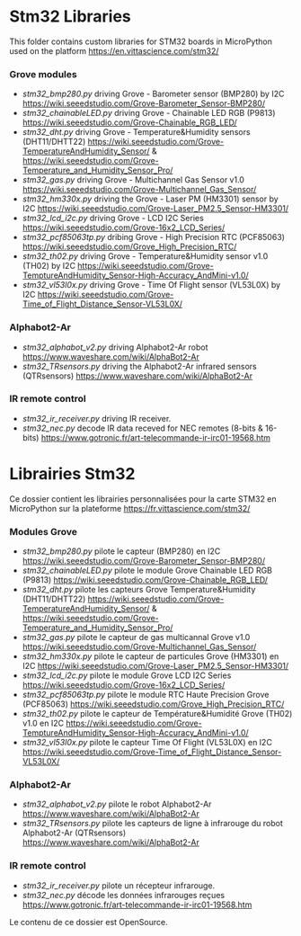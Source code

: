 # Stm32 Libraries
This folder contains custom libraries for STM32 boards in MicroPython used on the platform https://en.vittascience.com/stm32/

### Grove modules

* _stm32_bmp280.py_ driving Grove - Barometer sensor (BMP280) by I2C https://wiki.seeedstudio.com/Grove-Barometer_Sensor-BMP280/
* _stm32_chainableLED.py_ driving Grove - Chainable LED RGB (P9813) https://wiki.seeedstudio.com/Grove-Chainable_RGB_LED/
* _stm32_dht.py_ driving Grove - Temperature&Humidity sensors (DHT11/DHTT22) https://wiki.seeedstudio.com/Grove-TemperatureAndHumidity_Sensor/ & https://wiki.seeedstudio.com/Grove-Temperature_and_Humidity_Sensor_Pro/
* _stm32_gas.py_ driving Grove - Multichannel Gas Sensor v1.0 https://wiki.seeedstudio.com/Grove-Multichannel_Gas_Sensor/
* _stm32_hm330x.py_ driving the Grove - Laser PM (HM3301) sensor by I2C https://wiki.seeedstudio.com/Grove-Laser_PM2.5_Sensor-HM3301/
* _stm32_lcd_i2c.py_ driving Grove - LCD I2C Series https://wiki.seeedstudio.com/Grove-16x2_LCD_Series/
* _stm32_pcf85063tp.py_ dribing Grove - High Precision RTC (PCF85063) https://wiki.seeedstudio.com/Grove_High_Precision_RTC/
* _stm32_th02.py_ driving Grove - Temperature&Humidity sensor v1.0 (TH02) by I2C https://wiki.seeedstudio.com/Grove-TemptureAndHumidity_Sensor-High-Accuracy_AndMini-v1.0/
* _stm32_vl53l0x.py_ driving Grove - Time Of Flight sensor (VL53L0X) by I2C https://wiki.seeedstudio.com/Grove-Time_of_Flight_Distance_Sensor-VL53L0X/

### Alphabot2-Ar

* _stm32_alphabot_v2.py_ driving Alphabot2-Ar robot https://www.waveshare.com/wiki/AlphaBot2-Ar
* _stm32_TRsensors.py_ driving the Alphabot2-Ar infrared sensors (QTRsensors) https://www.waveshare.com/wiki/AlphaBot2-Ar

### IR remote control

* _stm32_ir_receiver.py_ driving IR receiver.
* _stm32_nec.py_ decode IR data receved for NEC remotes (8-bits & 16-bits) https://www.gotronic.fr/art-telecommande-ir-irc01-19568.htm

# Librairies Stm32
Ce dossier contient les librairies personnalisées pour la carte STM32 en MicroPython sur la plateforme https://fr.vittascience.com/stm32/

### Modules Grove

* _stm32_bmp280.py_ pilote le capteur (BMP280) en I2C https://wiki.seeedstudio.com/Grove-Barometer_Sensor-BMP280/
* _stm32_chainableLED.py_ pilote le module Grove Chainable LED RGB (P9813) https://wiki.seeedstudio.com/Grove-Chainable_RGB_LED/
* _stm32_dht.py_ pilote les capteurs Grove Temperature&Humidity (DHT11/DHTT22) https://wiki.seeedstudio.com/Grove-TemperatureAndHumidity_Sensor/ & https://wiki.seeedstudio.com/Grove-Temperature_and_Humidity_Sensor_Pro/
* _stm32_gas.py_ pilote le capteur de gas multicannal Grove v1.0 https://wiki.seeedstudio.com/Grove-Multichannel_Gas_Sensor/
* _stm32_hm330x.py_ pilote le capteur de particules Grove (HM3301) en I2C https://wiki.seeedstudio.com/Grove-Laser_PM2.5_Sensor-HM3301/
* _stm32_lcd_i2c.py_ pilote le module Grove LCD I2C Series https://wiki.seeedstudio.com/Grove-16x2_LCD_Series/
* _stm32_pcf85063tp.py_ pilote le module RTC Haute Precision Grove (PCF85063) https://wiki.seeedstudio.com/Grove_High_Precision_RTC/
* _stm32_th02.py_ pilote le capteur de Température&Humidité Grove (TH02) v1.0 en I2C https://wiki.seeedstudio.com/Grove-TemptureAndHumidity_Sensor-High-Accuracy_AndMini-v1.0/
* _stm32_vl53l0x.py_ pilote le capteur Time Of Flight (VL53L0X) en I2C https://wiki.seeedstudio.com/Grove-Time_of_Flight_Distance_Sensor-VL53L0X/

### Alphabot2-Ar

* _stm32_alphabot_v2.py_ pilote le robot Alphabot2-Ar https://www.waveshare.com/wiki/AlphaBot2-Ar
* _stm32_TRsensors.py_ pilote les capteurs de ligne à infrarouge du robot Alphabot2-Ar (QTRsensors) https://www.waveshare.com/wiki/AlphaBot2-Ar

### IR remote control

* _stm32_ir_receiver.py_ pilote un récepteur infrarouge.
* _stm32_nec.py_ décode les données infrarouges reçues https://www.gotronic.fr/art-telecommande-ir-irc01-19568.htm

Le contenu de ce dossier est OpenSource.

